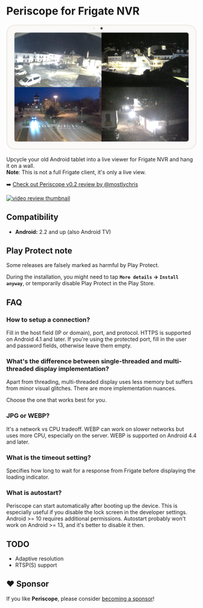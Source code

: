 # Periscope for Frigate NVR

![Matrix view screenshot](screenshots/matrix.png)

Upcycle your old Android tablet into a live viewer for Frigate NVR and hang it on a wall.\
**Note**: This is not a full Frigate client, it's only a live view.

➡️ [Check out Periscope v0.2 review by @mostlychris][yt-review]

[![video review thumbnail](https://img.youtube.com/vi/KiajZnkMgUQ/mqdefault.jpg)][yt-review]

## Compatibility
- **Android:** 2.2 and up (also Android TV)

## Play Protect note
Some releases are falsely marked as harmful by Play Protect.

During the installation, you might need to tap **`More details` → `Install anyway`**, or temporarily disable Play Protect in the Play Store.

## FAQ

### How to setup a connection?
Fill in the host field (IP or domain), port, and protocol. HTTPS is supported on Android 4.1 and later.
If you're using the protected port, fill in the user and password fields, otherwise leave them empty.

### What's the difference between single-threaded and multi-threaded display implementation?
Apart from threading, multi-threaded display uses less memory but suffers from minor visual glitches. There are more implementation nuances.

Choose the one that works best for you.

### JPG or WEBP?
It's a network vs CPU tradeoff. WEBP can work on slower networks but uses more CPU, especially on the server. WEBP is supported on Android 4.4 and later.

### What is the timeout setting?
Specifies how long to wait for a response from Frigate before displaying the loading indicator.

### What is autostart?
Periscope can start automatically after booting up the device. This is especially useful if you disable the lock screen in the developer settings. Android >= 10 requires additional permissions. Autostart probably won't work on Android >= 13, and it's better to disable it then.


## TODO
- Adaptive resolution
- RTSP(S) support

[yt-review]: https://www.youtube.com/watch?v=KiajZnkMgUQ "Click to watch the review"

## ❤️ Sponsor
If you like **Periscope**, please consider [becoming a sponsor](https://github.com/sponsors/maksz42)!
